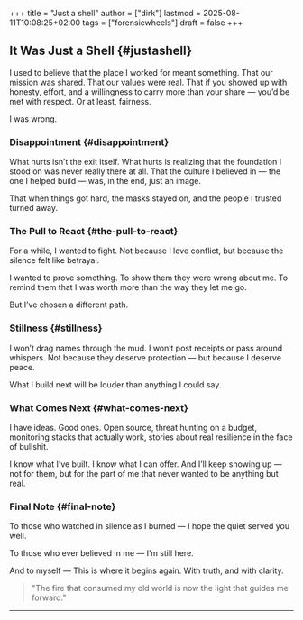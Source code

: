 +++
title = "Just a shell"
author = ["dirk"]
lastmod = 2025-08-11T10:08:25+02:00
tags = ["forensicwheels"]
draft = false
+++

## It Was Just a Shell {#justashell}

I used to believe that the place I worked for meant something.
That our mission was shared. That our values were real.
That if you showed up with honesty, effort, and a willingness to carry more than your share —
you’d be met with respect. Or at least, fairness.

I was wrong.


### Disappointment {#disappointment}

What hurts isn’t the exit itself.
What hurts is realizing that the foundation I stood on
was never really there at all.
That the culture I believed in — the one I helped build —
was, in the end, just an image.

That when things got hard,
the masks stayed on, and
the people I trusted turned away.


### The Pull to React {#the-pull-to-react}

For a while, I wanted to fight.
Not because I love conflict,
but because the silence felt like betrayal.

I wanted to prove something.
To show them they were wrong about me.
To remind them that I was worth more than the way they let me go.

But I’ve chosen a different path.


### Stillness {#stillness}

I won’t drag names through the mud.
I won’t post receipts or pass around whispers.
Not because they deserve protection —
but because I deserve peace.

What I build next will be louder than anything I could say.


### What Comes Next {#what-comes-next}

I have ideas.
Good ones.
Open source, threat hunting on a budget, monitoring stacks that actually work,
stories about real resilience in the face of bullshit.

I know what I’ve built.
I know what I can offer.
And I’ll keep showing up — not for them,
but for the part of me that never wanted to be anything but real.


### Final Note {#final-note}

To those who watched in silence as I burned —
I hope the quiet served you well.

To those who ever believed in me —
I’m still here.

And to myself —
This is where it begins again. With truth, and with clarity.

> "The fire that consumed my old world
> is now the light that guides me forward."

---
